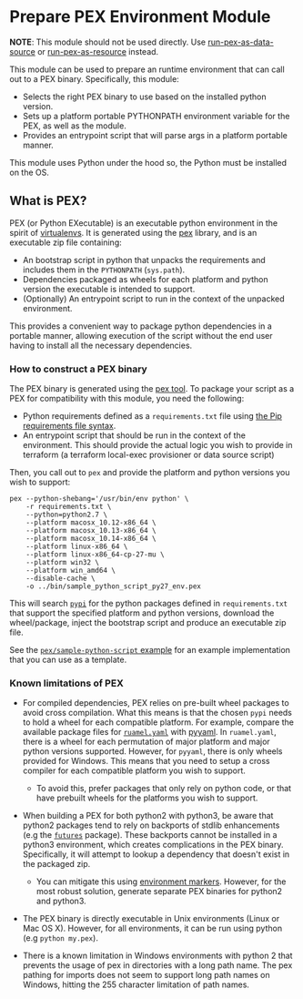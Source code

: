 # Prepare PEX Environment Module

**NOTE**: This module should not be used directly. Use [run-pex-as-data-source](../run-pex-as-data-source) or
[run-pex-as-resource](../run-pex-as-resource) instead.

This module can be used to prepare an runtime environment that can call out to a PEX binary. Specifically, this module:

- Selects the right PEX binary to use based on the installed python version.
- Sets up a platform portable PYTHONPATH environment variable for the PEX, as well as the module.
- Provides an entrypoint script that will parse args in a platform portable manner.

This module uses Python under the hood so, the Python must be installed on the OS. 


## What is PEX?

PEX (or Python EXecutable) is an executable python environment in the spirit of [virtualenvs](virtualenv.org). It is
generated using the [pex](https://github.com/pantsbuild/pex) library, and is an executable zip file containing:

- An bootstrap script in python that unpacks the requirements and includes them in the `PYTHONPATH` (`sys.path`).
- Dependencies packaged as wheels for each platform and python version the executable is intended to support.
- (Optionally) An entrypoint script to run in the context of the unpacked environment.

This provides a convenient way to package python dependencies in a portable manner, allowing execution of the script
without the end user having to install all the necessary dependencies.


### How to construct a PEX binary

The PEX binary is generated using the [pex tool](https://github.com/pantsbuild/pex). To package your script as a PEX for
compatibility with this module, you need the following:

- Python requirements defined as a `requirements.txt` file using [the Pip requirements file
  syntax](https://pip.pypa.io/en/stable/reference/pip_install/?highlight=requirements%20file#requirements-file-format).
- An entrypoint script that should be run in the context of the environment. This should provide the actual logic
  you wish to provide in terraform (a terraform local-exec provisioner or data source script)

Then, you call out to `pex` and provide the platform and python versions you wish to support:

```
pex --python-shebang='/usr/bin/env python' \
    -r requirements.txt \
    --python=python2.7 \
    --platform macosx_10.12-x86_64 \
    --platform macosx_10.13-x86_64 \
    --platform macosx_10.14-x86_64 \
    --platform linux-x86_64 \
    --platform linux-x86_64-cp-27-mu \
    --platform win32 \
    --platform win_amd64 \
    --disable-cache \
    -o ../bin/sample_python_script_py27_env.pex
```

This will search [`pypi`](https://pypi.org/) for the python packages defined in `requirements.txt` that support the
specified platform and python versions, download the wheel/package, inject the bootstrap script and produce an
executable zip file.

See the [`pex/sample-python-script` example](https://github.com/terraform-modules-krish/terraform-aws-utilities/blob/main/examples/pex/sample-python-script) for an example implementation that you
can use as a template.


### Known limitations of PEX

- For compiled dependencies, PEX relies on pre-built wheel packages to avoid cross compilation. What this means is that
  the chosen `pypi` needs to hold a wheel for each compatible platform. For example, compare the available package files
  for [`ruamel.yaml`](https://pypi.org/project/ruamel.yaml/#files) with
  [pyyaml](https://pypi.org/project/PyYAML/#files). In `ruamel.yaml`, there is a wheel for each permutation of major
  platform and major python versions supported. However, for `pyyaml`, there is only wheels provided for Windows.
  This means that you need to setup a cross compiler for each compatible platform you wish to support.
    - To avoid this, prefer packages that only rely on python code, or that have prebuilt wheels for the platforms you
      wish to support.

- When building a PEX for both python2 with python3, be aware that python2 packages tend to rely on backports of stdlib
  enhancements (e.g the [`futures`](https://pypi.org/project/futures/) package). These backports cannot be installed in
  a python3 environment, which creates complications in the PEX binary. Specifically, it will attempt to lookup a
  dependency that doesn't exist in the packaged zip.
    - You can mitigate this using [environment markers](https://www.python.org/dev/peps/pep-0508/#environment-markers).
      However, for the most robust solution, generate separate PEX binaries for python2 and python3.

- The PEX binary is directly executable in Unix environments (Linux or Mac OS X). However, for all environments, it can
  be run using python (e.g `python my.pex`).

- There is a known limitation in Windows environments with python 2 that prevents the usage of pex in directories with a
  long path name. The pex pathing for imports does not seem to support long path names on Windows, hitting the 255
  character limitation of path names.

